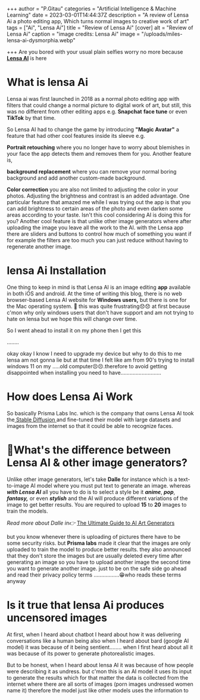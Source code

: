 +++
author = "P.Gitau"
categories = "Artificial Intelligence & Machine Learning"
date = 2023-03-01T14:44:37Z
description = "A review of Lensa Ai a photo editing app, Which turns normal images to creative work of art"
tags = ["Ai", "Lensa Ai"]
title = "Review of Lensa Ai"
[cover]
alt = "Review of Lensa Ai"
caption = "image credits: Lensa Ai"
image = "/uploads/miles-lensa-ai-dysmorphia.webp"

+++
Are you bored with your usual plain selfies worry no more because[ **Lensa AI**](https://prisma-ai.com/lensa) is here

# What is lensa Ai

Lensa ai was first launched in 2018 as a normal photo editing app with filters that could change a normal picture to digital work of art, but still, this was no different from other editing apps e.g. **Snapchat** **face tune** or even **TikTok** by that time.

So Lensa AI had to change the game by introducing **"Magic Avatar"** a feature that had other cool features inside its sleeve e.g.

**Portrait retouching** where you no longer have to worry about blemishes in your face the app detects them and removes them for you. Another feature is,

**background replacement** where you can remove your normal boring background and add another custom-made background.

**Color correction** you are also not limited to adjusting the color in your photos. Adjusting the brightness and contrast is an added advantage. One particular feature that amazed me while I was trying out the app is that you can add brightness to certain areas of the photo and even darken some areas according to your taste. Isn't this cool considering AI is doing this for you? Another cool feature is that unlike other image generators where after uploading the image you leave all the work to the AI. with the Lensa app there are sliders and buttons to control how much of something you want if for example the filters are too much you can just reduce without having to regenerate another image.

# lensa Ai Installation

One thing to keep in mind is that Lensa AI is an image editing **app** available in both iOS and android. At the time of writing this blog, there is no web browser-based Lensa AI website for **Windows users,** but there is one for the Mac operating system. 🤨 this was quite frustrating😞😞 at first because c'mon why only windows users that don't have support and am not trying to hate on lensa but we hope this will change over time.

So I went ahead to install it on my phone then I get this

........

okay okay I know I need to upgrade my device but why to do this to me lensa am not gonna lie but at that time I felt like am from 90's trying to install windows 11 on my .....old computer😣😣.therefore to avoid getting disappointed when installing you need to have...........................

# How does Lensa Ai Work

So basically Prisma Labs Inc. which is the company that owns Lensa AI took the[ Stable Diffusion ](https://www.blog.bunnieabc.com/posts/what-are-the-best-ai-image-generator-tools/)and fine-tuned their model with large datasets and images from the internet so that it could be able to recognize faces.

# 🤔What's the difference between Lensa AI & other image generators?

Unlike other image generators, let's take **Dalle** for instance which is a text-to-image AI model where you must put text to generate an image. whereas **_with Lensa AI_** all you have to do is to select a style be it **_anime_**, **_pop_**, **_fantasy,_** or even **_stylish_** and the AI will produce different variations of the image to get better results. You are required to upload **15** to **20** images to train the models.

_Read more about Dalle in👉_ [The Ultimate Guide to AI Art Generators](https://www.blog.bunnieabc.com/posts/what-are-the-best-ai-image-generator-tools/ "The Ultimate Guide to AI Art Generators?")

but you know whenever there is uploading of pictures there have to be some security risks. but **Prisma labs** made it clear that the images are only uploaded to train the model to produce better results. they also announced that they don't store the images but are usually deleted every time after generating an image so you have to upload another image the second time you want to generate another image. just to be on the safe side go ahead and read their privacy policy terms .................😁who reads these terms anyway

# Is it true that lensa Ai produces uncensored images

At first, when I heard about chatbot I heard about how it was delivering conversations like a human being also when I heard about bard (google AI model) it was because of it being sentient........ when I first heard about all it was because of its power to generate photorealistic images.

But to be honest, when I heard about lensa AI it was because of how people were describing it as undress. but c'mon this is an AI model it uses its input to generate the results which for that matter the data is collected from the internet where there are all sorts of images (porn images undressed women name it) therefore the model just like other models uses the information to 